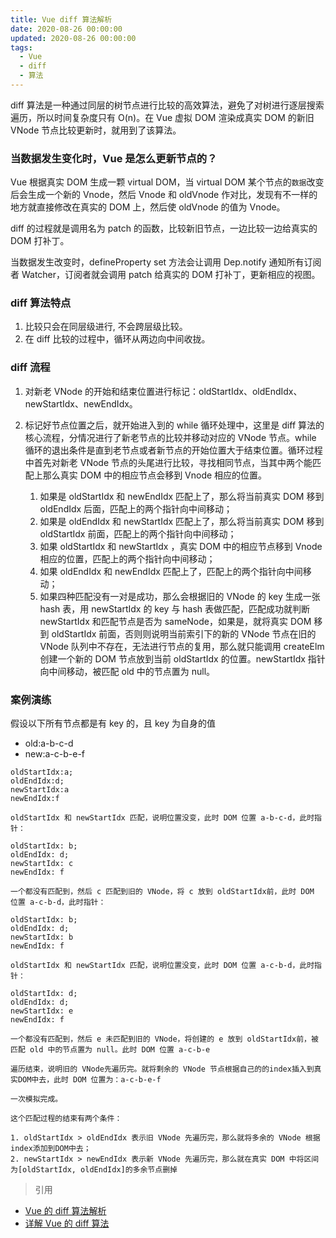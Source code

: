 ```yaml
---
title: Vue diff 算法解析
date: 2020-08-26 00:00:00
updated: 2020-08-26 00:00:00
tags:
  - Vue
  - diff
  - 算法
---
```


diff 算法是一种通过同层的树节点进行比较的高效算法，避免了对树进行逐层搜索遍历，所以时间复杂度只有 O(n)。在 Vue 虚拟 DOM 渲染成真实 DOM 的新旧 VNode 节点比较更新时，就用到了该算法。

<!-- more -->

### 当数据发生变化时，Vue 是怎么更新节点的？

Vue 根据真实 DOM 生成一颗 virtual DOM，当 virtual DOM 某个节点的`数据`改变后会生成一个新的 Vnode，然后 Vnode 和 oldVnode 作对比，发现有不一样的地方就直接修改在真实的 DOM 上，然后使 oldVnode 的值为 Vnode。

diff 的过程就是调用名为 patch 的函数，比较新旧节点，一边比较一边给真实的 DOM 打补丁。

当数据发生改变时，defineProperty set 方法会让调用 Dep.notify 通知所有订阅者 Watcher，订阅者就会调用 patch 给真实的 DOM 打补丁，更新相应的视图。

### diff 算法特点

1. 比较只会在同层级进行, 不会跨层级比较。
2. 在 diff 比较的过程中，循环从两边向中间收拢。

### diff 流程

1. 对新老 VNode 的开始和结束位置进行标记：oldStartIdx、oldEndIdx、newStartIdx、newEndIdx。

2. 标记好节点位置之后，就开始进入到的 while 循环处理中，这里是 diff 算法的核心流程，分情况进行了新老节点的比较并移动对应的 VNode 节点。while 循环的退出条件是直到老节点或者新节点的开始位置大于结束位置。循环过程中首先对新老 VNode 节点的头尾进行比较，寻找相同节点，当其中两个能匹配上那么真实 DOM 中的相应节点会移到 Vnode 相应的位置。

   1. 如果是 oldStartIdx 和 newEndIdx 匹配上了，那么将当前真实 DOM 移到 oldEndIdx 后面，匹配上的两个指针向中间移动；
   2. 如果是 oldEndIdx 和 newStartIdx 匹配上了，那么将当前真实 DOM 移到 oldStartIdx 前面，匹配上的两个指针向中间移动；
   3. 如果 oldStartIdx 和 newStartIdx ，真实 DOM 中的相应节点移到 Vnode 相应的位置，匹配上的两个指针向中间移动；
   4. 如果 oldEndIdx 和 newEndIdx 匹配上了，匹配上的两个指针向中间移动；
   5. 如果四种匹配没有一对是成功，那么会根据旧的 VNode 的 key 生成一张 hash 表，用 newStartIdx 的 key 与 hash 表做匹配，匹配成功就判断 newStartIdx 和匹配节点是否为 sameNode，如果是，就将真实 DOM 移到 oldStartIdx 前面，否则则说明当前索引下的新的 VNode 节点在旧的 VNode 队列中不存在，无法进行节点的复用，那么就只能调用 createElm 创建一个新的 DOM 节点放到当前 oldStartIdx 的位置。newStartIdx 指针向中间移动，被匹配 old 中的节点置为 null。

### 案例演练

假设以下所有节点都是有 key 的，且 key 为自身的值

- old:a-b-c-d
- new:a-c-b-e-f

```
oldStartIdx:a;
oldEndIdx:d;
newStartIdx:a
newEndIdx:f

oldStartIdx 和 newStartIdx 匹配，说明位置没变，此时 DOM 位置 a-b-c-d，此时指针：

oldStartIdx: b;
oldEndIdx: d;
newStartIdx: c
newEndIdx: f

一个都没有匹配到，然后 c 匹配到旧的 VNode，将 c 放到 oldStartIdx前，此时 DOM 位置 a-c-b-d，此时指针：

oldStartIdx: b;
oldEndIdx: d;
newStartIdx: b
newEndIdx: f

oldStartIdx 和 newStartIdx 匹配，说明位置没变，此时 DOM 位置 a-c-b-d，此时指针：

oldStartIdx: d;
oldEndIdx: d;
newStartIdx: e
newEndIdx: f

一个都没有匹配到，然后 e 未匹配到旧的 VNode，将创建的 e 放到 oldStartIdx前，被匹配 old 中的节点置为 null。此时 DOM 位置 a-c-b-e

遍历结束，说明旧的 VNode先遍历完。就将剩余的 VNode 节点根据自己的的index插入到真实DOM中去，此时 DOM 位置为：a-c-b-e-f

一次模拟完成。

这个匹配过程的结束有两个条件：

1. oldStartIdx > oldEndIdx 表示旧 VNode 先遍历完，那么就将多余的 VNode 根据index添加到DOM中去；
2. newStartIdx > newEndIdx 表示新 VNode 先遍历完，那么就在真实 DOM 中将区间为[oldStartIdx, oldEndIdx]的多余节点删掉
```

> 引用

- [Vue 的 diff 算法解析](https://www.infoq.cn/article/uDLCPKH4iQb0cR5wGY7f)
- [详解 Vue 的 diff 算法](https://juejin.im/post/6844903607913938951#heading-3)
